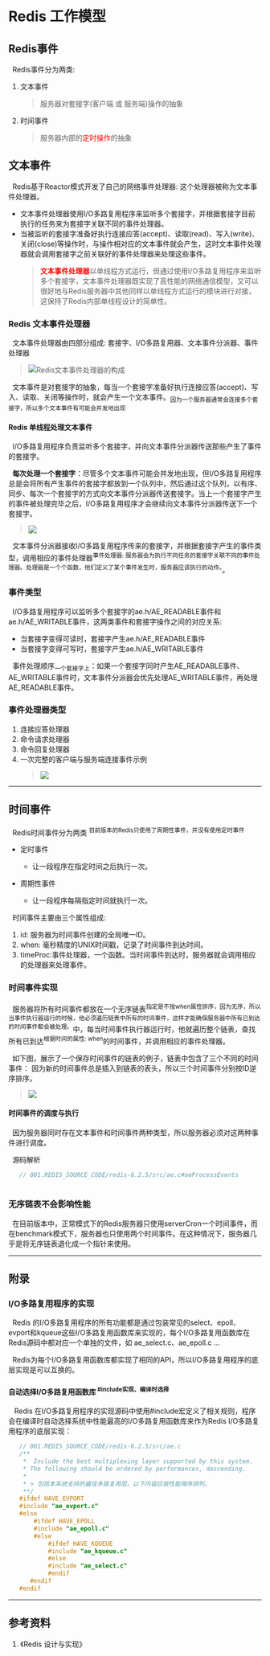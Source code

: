 # Redis 工作模型
## Redis事件
&nbsp;&nbsp;Redis事件分为两类:
1. 文本事件
   > 服务器对套接字(客户端 或 服务端)操作的抽象
2. 时间事件
   > 服务器内部的<font color="red">定时操作</font>的抽象

## 文本事件
&nbsp;&nbsp;Redis基于Reactor模式开发了自己的网络事件处理器: 这个处理器被称为文本事件处理器。
- 文本事件处理器使用I/O多路复用程序来监听多个套接字，并根据套接字目前执行的任务来为套接字关联不同的事件处理器。
- 当被监听的套接字准备好执行连接应答(accept)、读取(read)、写入(write)、关闭(close)等操作时，与操作相对应的文本事件就会产生，这时文本事件处理器就会调用套接字之前关联好的事件处理器来处理这些事件。
  > <font color="red">**文本事件处理器**</font>以单线程方式运行，但通过使用I/O多路复用程序来监听多个套接字，文本事件处理器既实现了高性能的网络通信模型，又可以很好地与Redis服务器中其他同样以单线程方式运行的模块进行对接，这保持了Redis内部单线程设计的简单性。

### Redis 文本事件处理器
&nbsp;&nbsp;文本事件处理器由四部分组成: 套接字、I/O多路复用器、文本事件分派器、事件处理器
> <img src="./pics/2023-03-22_08-17.png" alt="Redis文本事件处理器的构成"/>

&nbsp;&nbsp;文本事件是对套接字的抽象，每当一个套接字准备好执行连接应答(accept)、写入、读取、关闭等操作时，就会产生一个文本事件。<sub>因为一个服务器通常会连接多个套接字，所以多个文本事件有可能会并发地出现</sub>

#### Redis 单线程处理文本事件
&nbsp;&nbsp;I/O多路复用程序负责监听多个套接字，并向文本事件分派器传送那些产生了事件的套接字。

&nbsp;&nbsp;**每次处理一个套接字**：尽管多个文本事件可能会并发地出现，但I/O多路复用程序总是会将所有产生事件的套接字都放到一个队列中，然后通过这个队列，以有序、同步、每次一个套接字的方式向文本事件分派器传送套接字。当上一个套接字产生的事件被处理完毕之后，I/O多路复用程序才会继续向文本事件分派器传送下一个套接字。
> <img src="./pics/2023-03-22_08-07.png"/>

&nbsp;&nbsp;文本事件分派器接收I/O多路复用程序传来的套接字，并根据套接字产生的事件类型，调用相应的事件处理器<sup>事件处理器: 服务器会为执行不同任务的套接字关联不同的事件处理器。处理器是一个个函数，他们定义了某个事件发生时，服务器应该执行的动作。</sup>。

### 事件类型
&nbsp;&nbsp;I/O多路复用程序可以监听多个套接字的ae.h/AE_READABLE事件和ae.h/AE_WRITABLE事件，这两类事件和套接字操作之间的对应关系:
- 当套接字变得可读时，套接字产生ae.h/AE_READABLE事件
- 当套接字变得可写时，套接字产生ae.h/AE_WRITABLE事件

&nbsp;&nbsp;事件处理顺序<sub>一个套接字上</sub>：如果一个套接字同时产生AE_READABLE事件、AE_WRITABLE事件时，文本事件分派器会优先处理AE_WRITABLE事件，再处理AE_READABLE事件。

### 事件处理器类型
1. 连接应答处理器
2. 命令请求处理器
3. 命令回复处理器
4. 一次完整的客户端与服务端连接事件示例
   > <img src="./pics/2023-03-23_07-49.png"/>

---

## 时间事件
&nbsp;&nbsp;Redis时间事件分为两类 <sup>目前版本的Redis只使用了周期性事件，并没有使用定时事件</sup>
- 定时事件
  + 让一段程序在指定时间之后执行一次。

- 周期性事件
  + 让一段程序每隔指定时间就执行一次。

&nbsp;&nbsp;时间事件主要由三个属性组成:
1. id: 服务器为时间事件创建的全局唯一ID。
2. when: 毫秒精度的UNIX时间戳，记录了时间事件到达时间。
3. timeProc:事件处理器，一个函数。当时间事件到达时，服务器就会调用相应的处理器来处理事件。

### 时间事件实现
&nbsp;&nbsp;服务器将所有时间事件都放在一个无序链表<sup>指定是不按when属性排序，因为无序，所以当事件执行器运行的时候，他必须遍历链表中所有的时间事件，这样才能确保服务器中所有已到达的时间事件都会被处理。</sup>中，每当时间事件执行器运行时，他就遍历整个链表，查找所有已到达<sup>根据时间的属性: when</sup>的时间事件，并调用相应的事件处理器。

&nbsp;&nbsp;如下图，展示了一个保存时间事件的链表的例子，链表中包含了三个不同的时间事件： 因为新的时间事件总是插入到链表的表头，所以三个时间事件分别按ID逆序排序。
> <img src="./pics/2023-03-23_08-15.png"/>

#### 时间事件的调度与执行
&nbsp;&nbsp;因为服务器同时存在文本事件和时间事件两种类型，所以服务器必须对这两种事件进行调度。

&nbsp;&nbsp;源码解析
```c
   // 001.REDIS_SOURCE_CODE/redis-6.2.5/src/ae.c#aeProcessEvents
   
```

### 无序链表不会影响性能
&nbsp;&nbsp;在目前版本中，正常模式下的Redis服务器只使用serverCron一个时间事件，而在benchmark模式下，服务器也只使用两个时间事件。在这种情况下，服务器几乎是将无序链表退化成一个指针来使用。


---

## 附录
### I/O多路复用程序的实现
&nbsp;&nbsp;Redis 的I/O多路复用程序的所有功能都是通过包装常见的select、epoll、evport和kqueue这些I/O多路复用函数库来实现的，每个I/O多路复用函数库在Redis源码中都对应一个单独的文件，如 ae_select.c、ae_epoll.c ...

&nbsp;&nbsp;Redis为每个I/O多路复用函数库都实现了相同的API，所以I/O多路复用程序的底层实现是可以互换的。

#### 自动选择I/O多路复用函数库<sup> #include实现、编译时选择</sup>
&nbsp;&nbsp; Redis 在I/O多路复用程序的实现源码中使用#include宏定义了相关规则，程序会在编译时自动选择系统中性能最高的I/O多路复用函数库来作为Redis I/O多路复用程序的底层实现：
```c
   // 001.REDIS_SOURCE_CODE/redis-6.2.5/src/ae.c
   /**
    *  Include the best multiplexing layer supported by this system.
    * The following should be ordered by performances, descending.
    * 
    * > 包括本系统支持的最佳多路复用层。以下内容应按性能降序排列。
    **/
   #ifdef HAVE_EVPORT
   #include "ae_evport.c"
   #else
       #ifdef HAVE_EPOLL
       #include "ae_epoll.c"
       #else
           #ifdef HAVE_KQUEUE
           #include "ae_kqueue.c"
           #else
           #include "ae_select.c"
           #endif
      #endif
   #endif
```

---

## 参考资料
1. 《Redis 设计与实现》
